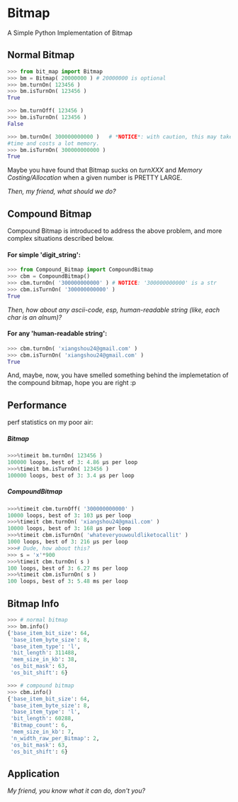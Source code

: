 # Bitmap

A Simple Python Implementation of Bitmap


## Normal Bitmap

```Python
>>> from bit_map import Bitmap
>>> bm = Bitmap( 20000000 ) # 20000000 is optional
>>> bm.turnOn( 123456 )
>>> bm.isTurnOn( 123456 )
True

>>> bm.turnOff( 123456 )
>>> bm.isTurnOn( 123456 )
False

>>> bm.turnOn( 300000000000 )   # *NOTICE*: with caution, this may takes some
#time and costs a lot memory.
>>> bm.isTurnOn( 300000000000 )
True
```

Maybe you have found that Bitmap sucks on *turnXXX* and *Memory Costing/Allocation*
when a given number is PRETTY LARGE.

*Then, my friend, what should we do?*


## Compound Bitmap
Compound Bitmap is introduced to address the above problem, and more complex
situations described below.

#### For simple 'digit_string':
```Python
>>> from Compound_Bitmap import CompoundBitmap
>>> cbm = CompoundBitmap()
>>> cbm.turnOn( '300000000000' ) # NOTICE: '300000000000' is a str
>>> cbm.isTurnOn( '300000000000' )
True
```

*Then, how about any ascii-code, esp, human-readable string (like, each char is
an alnum)?*
#### For any 'human-readable string':
```Python
>>> cbm.turnOn( 'xiangshou24@gmail.com' )
>>> cbm.isTurnOn( 'xiangshou24@gmail.com' )
True
```

And, maybe, now, you have smelled something behind the implemetation of the compound bitmap,
hope you are right :p

## Performance

perf statistics on my poor air:
##### Bitmap
```Python
>>>%timeit bm.turnOn( 123456 )
100000 loops, best of 3: 4.86 µs per loop
>>>%timeit bm.isTurnOn( 123456 )
100000 loops, best of 3: 3.4 µs per loop
```

##### CompoundBitmap
```Python
>>>%timeit cbm.turnOff( '300000000000' )
10000 loops, best of 3: 103 µs per loop
>>>%timeit cbm.turnOn( 'xiangshou24@gmail.com' )
10000 loops, best of 3: 168 µs per loop
>>>%timeit cbm.isTurnOn( 'whateveryouwouldliketocallit' )
1000 loops, best of 3: 216 µs per loop
>>># Dude, how about this?
>>> s = 'x'*900
>>>%timeit cbm.turnOn( s )
100 loops, best of 3: 6.27 ms per loop
>>>%timeit cbm.isTurnOn( s )
100 loops, best of 3: 5.48 ms per loop
```

## Bitmap Info
```Python
>>> # normal bitmap
>>> bm.info()
{'base_item_bit_size': 64,
 'base_item_byte_size': 8,
 'base_item_type': 'l',
 'bit_length': 311488,
 'mem_size_in_kb': 38,
 'os_bit_mask': 63,
 'os_bit_shift': 6}

>>> # compound bitmap
>>> cbm.info()
{'base_item_bit_size': 64,
 'base_item_byte_size': 8,
 'base_item_type': 'l',
 'bit_length': 60288,
 'Bitmap_count': 6,
 'mem_size_in_kb': 7,
 'n_width_raw_per_Bitmap': 2,
 'os_bit_mask': 63,
 'os_bit_shift': 6}

```


## Application
*My friend, you know what it can do, don't you?*
